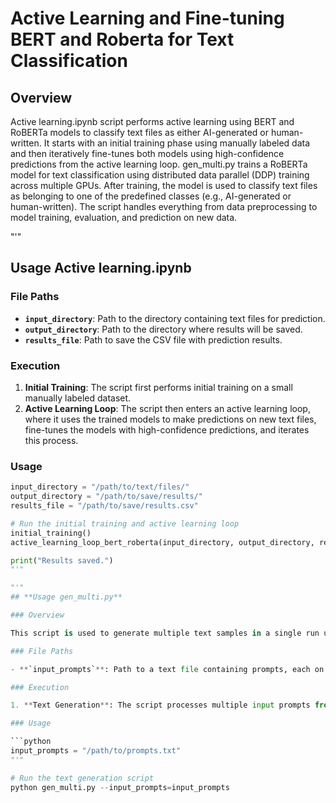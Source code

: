 # Active Learning and Fine-tuning BERT and Roberta for Text Classification

## Overview

Active learning.ipynb script performs active learning using BERT and RoBERTa models to classify text files as either AI-generated or human-written. It starts with an initial training phase using manually labeled data and then iteratively fine-tunes both models using high-confidence predictions from the active learning loop.
gen_multi.py trains a RoBERTa model for text classification using distributed data parallel (DDP) training across multiple GPUs. After training, the model is used to classify text files as belonging to one of the predefined classes (e.g., AI-generated or human-written). The script handles everything from data preprocessing to model training, evaluation, and prediction on new data.


"'" 
## **Usage Active learning.ipynb**

### File Paths

- **`input_directory`**: Path to the directory containing text files for prediction.
- **`output_directory`**: Path to the directory where results will be saved.
- **`results_file`**: Path to save the CSV file with prediction results.

### Execution

1. **Initial Training**: The script first performs initial training on a small manually labeled dataset.
2. **Active Learning Loop**: The script then enters an active learning loop, where it uses the trained models to make predictions on new text files, fine-tunes the models with high-confidence predictions, and iterates this process.

### Usage 

```python
input_directory = "/path/to/text/files/"
output_directory = "/path/to/save/results/"
results_file = "/path/to/save/results.csv"

# Run the initial training and active learning loop
initial_training()
active_learning_loop_bert_roberta(input_directory, output_directory, results_file)

print("Results saved.")
"'"

"'"
## **Usage gen_multi.py**

### Overview

This script is used to generate multiple text samples in a single run using a pre-trained model.

### File Paths

- **`input_prompts`**: Path to a text file containing prompts, each on a new line.

### Execution

1. **Text Generation**: The script processes multiple input prompts from the file and generates corresponding text outputs.

### Usage

```python
input_prompts = "/path/to/prompts.txt"
"'"

# Run the text generation script
python gen_multi.py --input_prompts=input_prompts

